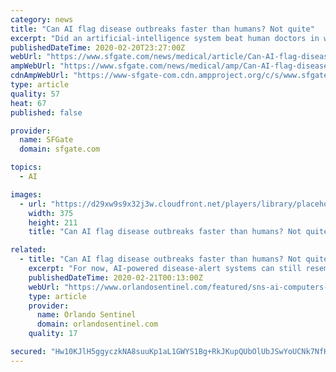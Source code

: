 ```yaml
---
category: news
title: "Can AI flag disease outbreaks faster than humans? Not quite"
excerpt: "Did an artificial-intelligence system beat human doctors in warning the world of a severe coronavirus outbreak in China? In a narrow sense, yes. But what the humans lacked in sheer speed, they more than made up in finesse."
publishedDateTime: 2020-02-20T23:27:00Z
webUrl: "https://www.sfgate.com/news/medical/article/Can-AI-flag-disease-outbreaks-faster-than-humans-15069881.php"
ampWebUrl: "https://www.sfgate.com/news/medical/amp/Can-AI-flag-disease-outbreaks-faster-than-humans-15069881.php"
cdnAmpWebUrl: "https://www-sfgate-com.cdn.ampproject.org/c/s/www.sfgate.com/news/medical/amp/Can-AI-flag-disease-outbreaks-faster-than-humans-15069881.php"
type: article
quality: 57
heat: 67
published: false

provider:
  name: SFGate
  domain: sfgate.com

topics:
  - AI

images:
  - url: "https://d29xw9s9x32j3w.cloudfront.net/players/library/placeholder.png"
    width: 375
    height: 211
    title: "Can AI flag disease outbreaks faster than humans? Not quite"

related:
  - title: "Can AI flag disease outbreaks faster than humans? Not quite"
    excerpt: "For now, AI-powered disease-alert systems can still resemble car alarms — easily triggered ... outbreaks help inform global agencies such as the World Health Organization — giving international experts a head start when local bureaucratic hurdles and language barriers might otherwise get in the way. Some systems, including ProMed, rely ..."
    publishedDateTime: 2020-02-21T00:13:00Z
    webUrl: "https://www.orlandosentinel.com/featured/sns-ai-computers-predict-disease-outbreak-coronavirus-20200220-2e7qstgd7ng5plgxml4delpljm-story.html"
    type: article
    provider:
      name: Orlando Sentinel
      domain: orlandosentinel.com
    quality: 17

secured: "Hw10KJlH5ggyczkNA8suuKp1aL1GWYS1Bg+RkJKupQUbOlUbJSwYoUCNk7NfHsf7S9kYfkg784J8l2i+uT9aSmYS5uVts7jU4Z/v9ywP3rmtpTifEO+1Dh0GFG0G4iixeJNysR6EGxT0aemf+Y4/6MgiTvnEfm9wPe35Xo1hI6jjqVZ5sQqAMIUHPhgVUkQADB+puqK7EniUlDma94Nk3MW/2i6IfwmIF7JK1n+6GkjDU1FB7D+Z9zKOP4Qs+s6gWzgb5POgB/62Y+gzMFnCww9cmy9l8wIfx1asZO2MYppzCYAuICjZ0v+XZk0UWQ38;b4i7vpGohzQo7MVqq0zo5Q=="
---
```


